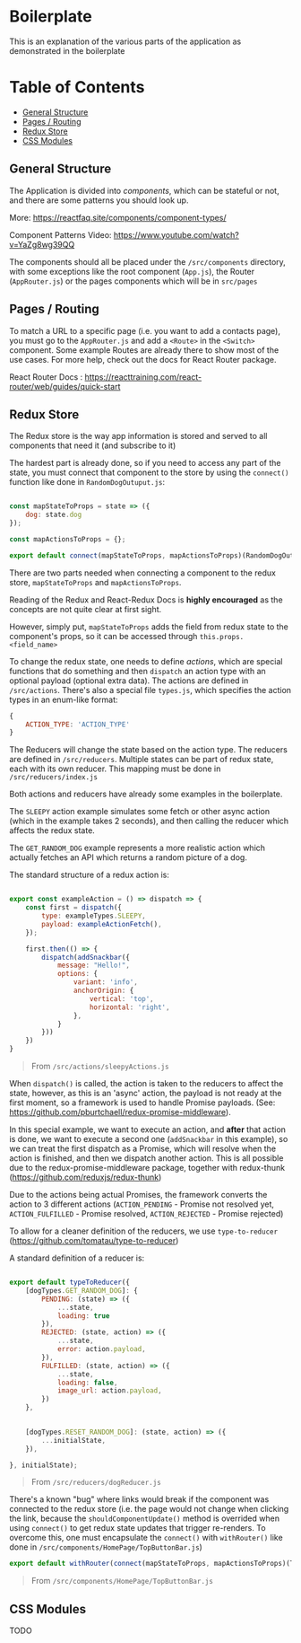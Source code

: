 # Boilerplate

This is an explanation of the various parts of the application as demonstrated in the boilerplate

# Table of Contents

* [General Structure](#general-structure)
* [Pages / Routing](#pages--routing)
* [Redux Store](#redux-store)
* [CSS Modules](#css-modules)

## General Structure

The Application is divided into _components_, which can be stateful or not, and there are some patterns you should look up.

More: https://reactfaq.site/components/component-types/

Component Patterns Video: https://www.youtube.com/watch?v=YaZg8wg39QQ

The components should all be placed under the `/src/components` directory, with some exceptions like the root component (`App.js`), the Router (`AppRouter.js`) or the pages components which will be in `src/pages`

## Pages / Routing

To match a URL to a specific page (i.e. you want to add a contacts page), you must go to the `AppRouter.js` and add a `<Route>` in the `<Switch>` component. Some example Routes are already there to show most of the use cases. For more help, check out the docs for React Router package.

React Router Docs : https://reacttraining.com/react-router/web/guides/quick-start

## Redux Store

The Redux store is the way app information is stored and served to all components that need it (and subscribe to it)

The hardest part is already done, so if you need to access any part of the state, you must connect that component to the store by using the `connect()` function like done in `RandomDogOutuput.js`:

```js

const mapStateToProps = state => ({
    dog: state.dog
});

const mapActionsToProps = {};

export default connect(mapStateToProps, mapActionsToProps)(RandomDogOutput);

```

There are two parts needed when connecting a component to the redux store, `mapStateToProps` and `mapActionsToProps`.

Reading of the Redux and React-Redux Docs is **highly encouraged** as the concepts are not quite clear at first sight.

However, simply put, `mapStateToProps` adds the field from redux state to the component's props, so it can be accessed through `this.props.<field_name>`

To change the redux state, one needs to define *actions*, which are special functions that do something and then `dispatch` an action type with an optional payload (optional extra data). The actions are defined in `/src/actions`. There's also a special file `types.js`, which specifies the action types in an enum-like format:

```js
{
    ACTION_TYPE: 'ACTION_TYPE'
}

```

The Reducers will change the state based on the action type. The reducers are defined in `/src/reducers`.
Multiple states can be part of redux state, each with its own reducer. This mapping must be done in `/src/reducers/index.js`

Both actions and reducers have already some examples in the boilerplate.

The `SLEEPY` action example simulates some fetch or other async action (which in the example takes 2 seconds), and then calling the reducer which affects the redux state.

The `GET_RANDOM_DOG` example represents a more realistic action which actually fetches an API which returns a random picture of a dog.

The standard structure of a redux action is:

```js

export const exampleAction = () => dispatch => {
    const first = dispatch({
        type: exampleTypes.SLEEPY,
        payload: exampleActionFetch(),
    });

    first.then(() => {
        dispatch(addSnackbar({
            message: "Hello!",
            options: {
                variant: 'info',
                anchorOrigin: {
                    vertical: 'top',
                    horizontal: 'right',
                },
            }
        }))
    })
}

```

> From `/src/actions/sleepyActions.js`

When `dispatch()` is called, the action is taken to the reducers to affect the state, however, as this is an 'async' action, the payload is not ready at the first moment, so a framework is used to handle Promise payloads. (See: https://github.com/pburtchaell/redux-promise-middleware).

In this special example, we want to execute an action, and **after** that action is done, we want to execute a second one (`addSnackbar` in this example), so we can treat the first dispatch as a Promise, which will resolve when the action is finished, and then we dispatch another action. This is all possible due to the redux-promise-middleware package, together with redux-thunk (https://github.com/reduxjs/redux-thunk)

Due to the actions being actual Promises, the framework converts the action to 3 different actions (`ACTION_PENDING` - Promise not resolved yet, `ACTION_FULFILLED` - Promise resolved, `ACTION_REJECTED` - Promise rejected)

To allow for a cleaner definition of the reducers, we use `type-to-reducer` (https://github.com/tomatau/type-to-reducer)

A standard definition of a reducer is:

```js

export default typeToReducer({
    [dogTypes.GET_RANDOM_DOG]: {
        PENDING: (state) => ({
            ...state,
            loading: true
        }),
        REJECTED: (state, action) => ({
            ...state,
            error: action.payload,
        }),
        FULFILLED: (state, action) => ({
            ...state,
            loading: false,
            image_url: action.payload,
        })
    },

    
    [dogTypes.RESET_RANDOM_DOG]: (state, action) => ({
        ...initialState,
    }),

}, initialState);

```
> From `/src/reducers/dogReducer.js`

There's a known "bug" where links would break if the component was connected to the redux store (i.e. the page would not change when clicking the link, because the `shouldComponentUpdate()`  method is overrided when using `connect()` to get redux state updates that trigger re-renders. To overcome this, one must encapsulate the `connect()` with `withRouter()` like done in `/src/components/HomePage/TopButtonBar.js`)


```js
export default withRouter(connect(mapStateToProps, mapActionsToProps)(TopButtonBar));
```

> From `/src/components/HomePage/TopButtonBar.js`

## CSS Modules

TODO